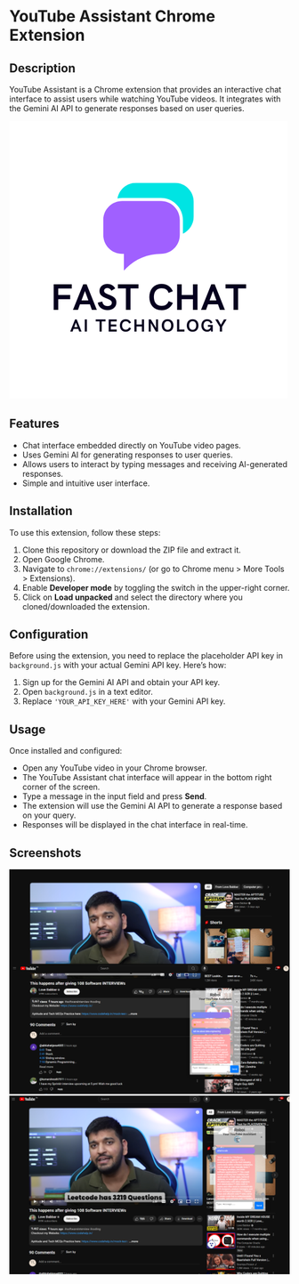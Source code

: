 # YouTube Assistant Chrome Extension

## Description
YouTube Assistant is a Chrome extension that provides an interactive chat interface to assist users while watching YouTube videos. It integrates with the Gemini AI API to generate responses based on user queries.

![YouTube Assistant](icon.png)

## Features
- Chat interface embedded directly on YouTube video pages.
- Uses Gemini AI for generating responses to user queries.
- Allows users to interact by typing messages and receiving AI-generated responses.
- Simple and intuitive user interface.

## Installation
To use this extension, follow these steps:
1. Clone this repository or download the ZIP file and extract it.
2. Open Google Chrome.
3. Navigate to `chrome://extensions/` (or go to Chrome menu > More Tools > Extensions).
4. Enable **Developer mode** by toggling the switch in the upper-right corner.
5. Click on **Load unpacked** and select the directory where you cloned/downloaded the extension.

## Configuration
Before using the extension, you need to replace the placeholder API key in `background.js` with your actual Gemini API key. Here’s how:
1. Sign up for the Gemini AI API and obtain your API key.
2. Open `background.js` in a text editor.
3. Replace `'YOUR_API_KEY_HERE'` with your Gemini API key.

## Usage
Once installed and configured:
- Open any YouTube video in your Chrome browser.
- The YouTube Assistant chat interface will appear in the bottom right corner of the screen.
- Type a message in the input field and press **Send**.
- The extension will use the Gemini AI API to generate a response based on your query.
- Responses will be displayed in the chat interface in real-time.

## Screenshots
![Screenshot 1](image1.png)
![Screenshot 2](image2.png)



